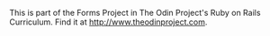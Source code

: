 This is part of the Forms Project in The Odin Project's Ruby on Rails Curriculum. Find it at http://www.theodinproject.com.
